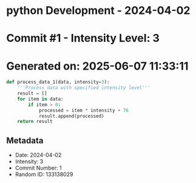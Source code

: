 ﻿# python Development - 2024-04-02
# Commit #1 - Intensity Level: 3
# Generated on: 2025-06-07 11:33:11
```python
def process_data_1(data, intensity=3):
    '''Process data with specified intensity level'''
    result = []
    for item in data:
        if item > 0:
            processed = item * intensity + 76
            result.append(processed)
    return result
```
## Metadata
- Date: 2024-04-02
- Intensity: 3
- Commit Number: 1
- Random ID: 133138029
